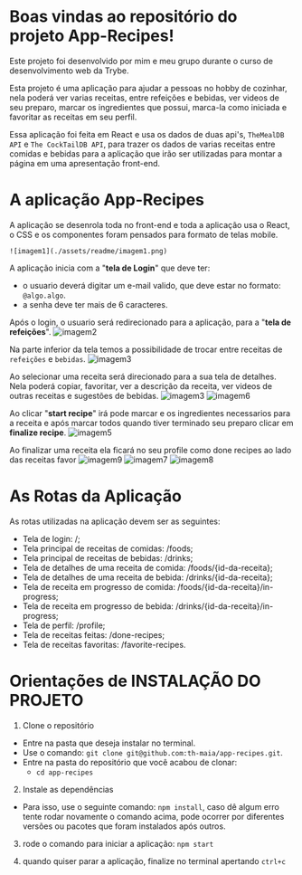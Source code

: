 # Boas vindas ao repositório do projeto App-Recipes!

Este projeto foi desenvolvido por mim e meu grupo durante o curso de desenvolvimento web da Trybe.

Esta projeto é uma aplicação para ajudar a pessoas no hobby de cozinhar, nela poderá ver varias receitas, entre refeições e bebidas, ver videos de seu preparo, marcar os ingredientes que possui, marca-la como iniciada e favoritar as receitas em seu perfil. 

Essa aplicação foi feita em React e usa os dados de duas api's, `TheMealDB API` e `The CockTailDB API`, para trazer os dados de varias receitas entre comidas e bebidas para a aplicação que irão ser utilizadas para montar a página em uma apresentação front-end.

# A aplicação App-Recipes
    

A aplicação se desenrola toda no front-end e toda a aplicação usa o React, o CSS e os componentes foram pensados para formato de telas mobile.

    ![imagem1](./assets/readme/imagem1.png)
A aplicação inicia com a "<strong>tela de Login</strong>" que deve ter:


- o usuario deverá digitar um e-mail valido, que deve estar no formato: `@algo.algo`.
- a senha deve ter mais de 6 caracteres.
 

Após o login, o usuario será redirecionado para a aplicação, para a "<strong>tela de refeições</strong>".
    ![imagem2](./assets/readme/imagem2.png)

 
Na parte inferior da tela temos a possibilidade de trocar entre receitas de `refeições` e `bebidas`.
    ![imagem3](./assets/readme/imagem3.png)

 
Ao selecionar uma receita será direcionado para a sua tela de detalhes. Nela poderá copiar, favoritar, ver a descrição da receita, ver videos de outras receitas e sugestões de bebidas.
    ![imagem3](./assets/readme/imagem3.png)
    ![imagem6](./assets/readme/imagem6.png)

 
Ao clicar "<strong>start recipe</strong>" irá pode marcar e os ingredientes necessarios para a receita e após marcar todos quando tiver terminado seu preparo clicar em <strong>finalize recipe</strong>.
![imagem5](./assets/readme/imagem5.png)
 
 
Ao finalizar uma receita ela ficará no seu profile como done recipes ao lado das receitas favor 
    ![imagem9](./assets/readme/imagem9.png)
    ![imagem7](./assets/readme/imagem7.png)
    ![imagem8](./assets/readme/imagem8.png)
 
 
# As Rotas da Aplicação

As rotas utilizadas na aplicação devem ser as seguintes:

- Tela de login: /;
- Tela principal de receitas de comidas: /foods;
- Tela principal de receitas de bebidas: /drinks;
- Tela de detalhes de uma receita de comida: /foods/{id-da-receita};
- Tela de detalhes de uma receita de bebida: /drinks/{id-da-receita};
- Tela de receita em progresso de comida: /foods/{id-da-receita}/in-progress;
- Tela de receita em progresso de bebida: /drinks/{id-da-receita}/in-progress;
- Tela de perfil: /profile;
- Tela de receitas feitas: /done-recipes;
- Tela de receitas favoritas: /favorite-recipes.


# Orientações de INSTALAÇÃO DO PROJETO

  1. Clone o repositório
  - Entre na pasta que deseja instalar no terminal.
  - Use o comando: `git clone git@github.com:th-maia/app-recipes.git`.
  - Entre na pasta do repositório que você acabou de clonar:
    - `cd app-recipes`

  2. Instale as dependências

  - Para isso, use o seguinte comando: `npm install`, 
      caso dê algum erro tente rodar novamente o comando acima, pode ocorrer por diferentes versões ou pacotes que foram instalados após outros.
  
  3. rode o comando para iniciar a aplicação: `npm start`
 

  4. quando quiser parar a aplicação, finalize no terminal apertando `ctrl+c`

